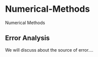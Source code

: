 # Numerical-Methods

Numerical Methods

## Error Analysis

We will discuss about the source of error....
